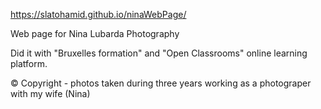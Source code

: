 https://slatohamid.github.io/ninaWebPage/

Web page for Nina Lubarda Photography

Did it with "Bruxelles formation" and "Open Classrooms" online learning platform.

© Copyright -  photos taken during three years working as a photograper with my wife (Nina)
